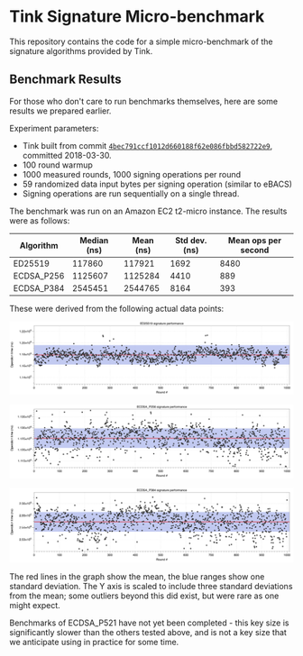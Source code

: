 # Tink Signature Micro-benchmark

This repository contains the code for a simple micro-benchmark of the
signature algorithms provided by Tink.

## Benchmark Results

For those who don't care to run benchmarks themselves, here are some results
we prepared earlier.

Experiment parameters:

- Tink built from commit [`4bec791ccf1012d660188f62e086fbbd582722e9`](https://github.com/google/tink/commit/4bec791ccf1012d660188f62e086fbbd582722e9),
  committed 2018-03-30.
- 100 round warmup
- 1000 measured rounds, 1000 signing operations per round
- 59 randomized data input bytes per signing operation (similar to eBACS)
- Signing operations are run sequentially on a single thread.

The benchmark was run on an Amazon EC2 t2-micro instance. The results were as 
follows:

| Algorithm  | Median (ns) | Mean (ns) | Std dev. (ns) | Mean ops per second   |
|------------|-------------|-----------|---------------|-----------------------|
| ED25519    | 117860      | 117921    | 1692          | 8480                  |
| ECDSA_P256 | 1125607     | 1125284   | 4410          | 889                   |
| ECDSA_P384 | 2545451     | 2544765   | 8164          | 393                   |


These were derived from the following actual data points:

![ED25519 results scatter plot](ed25519.png?raw=true)

![ECDSA_P256 results scatter plot](ecdsa_p256.png?raw=true)

![ECDSA_P384 results scatter plot](ecdsa_p384.png?raw=true)

The red lines in the graph show the mean, the blue ranges show one standard
deviation. The Y axis is scaled to include three standard deviations from
the mean; some outliers beyond this did exist, but were rare as one might 
expect.

Benchmarks of ECDSA_P521 have not yet been completed - this key size is
significantly slower than the others tested above, and is not a key size that
we anticipate using in practice for some time.
